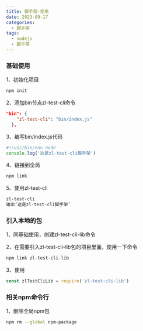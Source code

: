 ```yaml
---
title: 脚手架-使用
date: 2023-09-17
categories:
  - 脚手架
tags:
  - nodejs
  - 脚手架
---
```


### 基础使用

1、初始化项目

```Bash
npm init
```

2、添加bin节点zl-test-cli命令

```JSON
"bin": {
    "zl-test-cli": "bin/index.js"
  },
```

3、编写bin/index.js代码

```JavaScript
#!/usr/bin/env node
console.log('这是zl-test-cli脚手架')
```

4、链接到全局

```Bash
npm link
```

5、使用zl-test-cli

```Bash
zl-test-cli
输出‘这是zl-test-cli脚手架’
```

### 引入本地的包

1、同基础使用，创建zl-test-cli-lib命令

2、在需要引入zl-test-cli-lib包的项目里面，使用一下命令

```Bash
npm link zl-test-cli-lib
```

3、使用

```JavaScript
const zlTestCliLib = require('zl-test-cli-lib')
```

### 相关npm命令行

1、删除全局npm包

```Bash
npm rm --global npm-package

```